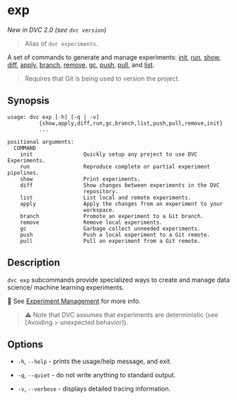 # exp

_New in DVC 2.0 (see `dvc version`)_

> Alias of `dvc experiments`.

A set of commands to generate and manage <abbr>experiments</abbr>:
[init](/doc/command-reference/exp/init), [run](/doc/command-reference/exp/run),
[show](/doc/command-reference/exp/show),
[diff](/doc/command-reference/exp/diff),
[apply](/doc/command-reference/exp/apply),
[branch](/doc/command-reference/exp/branch),
[remove](/doc/command-reference/exp/remove),
[gc](/doc/command-reference/exp/gc), [push](/doc/command-reference/exp/list),
[pull](/doc/command-reference/exp/pull), and
[list](/doc/command-reference/exp/list).

> Requires that Git is being used to version the project.

## Synopsis

```usage
usage: dvc exp [-h] [-q | -v]
          {show,apply,diff,run,gc,branch,list,push,pull,remove,init}
          ...

positional arguments:
  COMMAND
    init                Quickly setup any project to use DVC Experiments.
    run                 Reproduce complete or partial experiment pipelines.
    show                Print experiments.
    diff                Show changes between experiments in the DVC
                        repository.
    list                List local and remote experiments.
    apply               Apply the changes from an experiment to your
                        workspace.
    branch              Promote an experiment to a Git branch.
    remove              Remove local experiments.
    gc                  Garbage collect unneeded experiments.
    push                Push a local experiment to a Git remote.
    pull                Pull an experiment from a Git remote.
```

## Description

`dvc exp` subcommands provide specialized ways to create and manage data
science/ machine learning experiments.

📖 See [Experiment Management](/doc/user-guide/experiment-management) for more
info.

> ⚠️ Note that DVC assumes that experiments are deterministic (see [Avoiding >
> unexpected behavior]).

[avoiding unexpected behavior]:
  /doc/user-guide/project-structure/dvcyaml-files#avoiding-unexpected-behavior

## Options

- `-h`, `--help` - prints the usage/help message, and exit.

- `-q`, `--quiet` - do not write anything to standard output.

- `-v`, `--verbose` - displays detailed tracing information.
